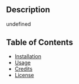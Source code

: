# 


  ## Description 
  undefined
  ## Table of Contents
  * [Installation](#installation)
  * [Usage](#usage)
  * [Credits](#credits)
  * [License](#license)
